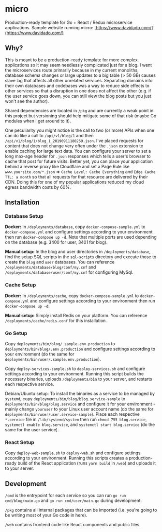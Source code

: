 # micro

Production-ready template for Go + React / Redux microservice applications. Sample website running micro: [https://www.davidado.com/](https://www.davidado.com/)

## Why?

This is meant to be a production-ready template for more complex applications so it may seem needlessly complicated just for a blog. I went the microservices route primarily because in my current monoliths, database schema changes or large updates to a big table (> 50 GB) causes slave lag that affects all other unrelated services. Separating domains into their own databases and codebases was a way to reduce side effects to other services so that a disruption in one does not affect the other (e.g. if the user service goes down, you can still view the blog posts but you just won't see the author).

Shared dependencies are located in `/pkg` and are currently a weak point in this project but versioning should help mitigate some of that risk (maybe Go modules when I get around to it).

One peculiarity you might notice is the call to two (or more) APIs when one can do like a call to `/api/v1/blog/1` and then `/api/v1/blog/1/blog_1_20190911180259.json`. I've placed requests for content that does not change very often under the `.json` extension to enable caching for large text data. You can configure your server to set a long max-age header for `.json` responses which tells a user's browser to cache that post for future visits. Better yet, you can place your application behind a reverse proxy like Cloudflare and set a Page Rule like `www.yoursite.com/*.json` => `Cache Level: Cache Everything` and `Edge Cache TTL: a month` so that all requests for that resource are delivered by their CDN. Doing this for one of my popular applications reduced my cloud egress bandwidth costs by 60%.

## Installation

### Database Setup

**Docker:** In `/deployments/database`, copy `docker-compose-sample.yml` to `docker-compose.yml` and configure settings according to your environment then run `docker-compose up -d`. Note that multiple ports are used depending on the database (e.g. 3400 for user, 3401 for blog).

**Manual setup:** In the blog and user directories in `/deployments/database`, find the setup SQL scripts in the `sql-scripts` directory and execute those to create the `blog` and `user` databases. You can reference `/deployments/database/blog/conf/my.cnf` and `/deployments/database/user/conf/my.cnf` for configuring MySql.

### Cache Setup

**Docker:** In `/deployments/cache`, copy `docker-compose-sample.yml` to `docker-compose.yml` and configure settings according to your environment then run `docker-compose up -d`.

**Manual setup:** Simply install Redis on your platform. You can reference `/deployments/cache/redis.conf` for this installation.

### Go Setup

Copy `deployments/bin/blog/.sample.env.production` to `deployments/bin/blog/.env.production` and configure settings according to your environment (do the same for `deployments/bin/user/.sample.env.production`).

Copy `deploy-services-sample.sh` to `deploy-services.sh` and configure settings according to your environment. Running this script builds the necessary binaries, uploads `/deployments/bin` to your server, and restarts each respective service.

Debian/Ubuntu setup: To install the binaries as a service to be managed by `systemd`, copy `deployments/bin/blog/blog.service-sample` to `deployments/bin/blog/blog.service` and configure it for your environment - mainly change `youruser` to your Linux user account name (do the same for `deployments/bin/user/user.service-sample`). Place each respective `*.service` file in `/lib/systemd/system` then run `chmod 755 blog.service`, `systemctl enable blog.service`, and `systemctl start blog.service` (do the same for the user service).

### React Setup

Copy `deploy-web-sample.sh` to `deploy-web.sh` and configure settings according to your environment. Running this scripts creates a production-ready build of the React application (runs `yarn build` in `/web`) and uploads it to your server.

## Development

`/cmd` is the entrypoint for each service so you can run `go run cmd/blog/main.go` and `go run cmd/user/main.go` during development.

`/pkg` contains all internal packages that can be imported (i.e. you're going to be writing most of your Go code in here).

`/web` contains frontend code like React components and public files.
